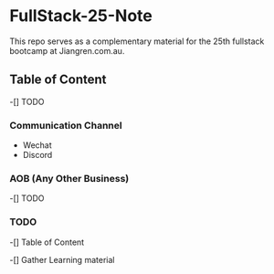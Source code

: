 # FullStack-25-Note

This repo serves as a complementary material for the 25th fullstack bootcamp at Jiangren.com.au.  



## Table of Content

-[] TODO



### Communication Channel

- Wechat
- Discord



### AOB (Any Other Business)

-[] TODO



### TODO

-[] Table of Content

-[] Gather Learning material
